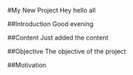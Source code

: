 #My New Project
Hey hello all

##Introduction
Good evening

##Content
Just added the content

##Objective
The objective of the project


##Motivation